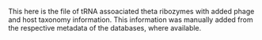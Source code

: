 This here is the file of tRNA assoaciated theta ribozymes with added phage and host taxonomy information. This information was manually added from the respective metadata of the databases, where available.
